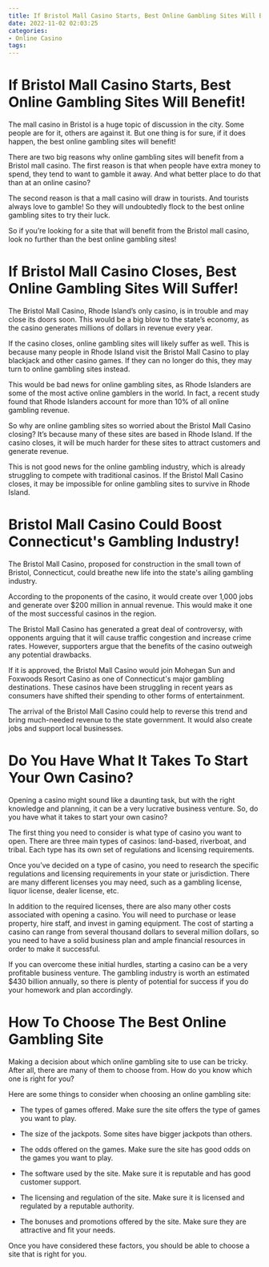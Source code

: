 ```yaml
---
title: If Bristol Mall Casino Starts, Best Online Gambling Sites Will Benefit!
date: 2022-11-02 02:03:25
categories:
- Online Casino
tags:
---
```



#  If Bristol Mall Casino Starts, Best Online Gambling Sites Will Benefit!

The mall casino in Bristol is a huge topic of discussion in the city. Some people are for it, others are against it. But one thing is for sure, if it does happen, the best online gambling sites will benefit!

There are two big reasons why online gambling sites will benefit from a Bristol mall casino. The first reason is that when people have extra money to spend, they tend to want to gamble it away. And what better place to do that than at an online casino?

The second reason is that a mall casino will draw in tourists. And tourists always love to gamble! So they will undoubtedly flock to the best online gambling sites to try their luck.

So if you’re looking for a site that will benefit from the Bristol mall casino, look no further than the best online gambling sites!

#  If Bristol Mall Casino Closes, Best Online Gambling Sites Will Suffer!

The Bristol Mall Casino, Rhode Island’s only casino, is in trouble and may close its doors soon. This would be a big blow to the state’s economy, as the casino generates millions of dollars in revenue every year.

If the casino closes, online gambling sites will likely suffer as well. This is because many people in Rhode Island visit the Bristol Mall Casino to play blackjack and other casino games. If they can no longer do this, they may turn to online gambling sites instead.

This would be bad news for online gambling sites, as Rhode Islanders are some of the most active online gamblers in the world. In fact, a recent study found that Rhode Islanders account for more than 10% of all online gambling revenue.

So why are online gambling sites so worried about the Bristol Mall Casino closing? It’s because many of these sites are based in Rhode Island. If the casino closes, it will be much harder for these sites to attract customers and generate revenue.

This is not good news for the online gambling industry, which is already struggling to compete with traditional casinos. If the Bristol Mall Casino closes, it may be impossible for online gambling sites to survive in Rhode Island.

#  Bristol Mall Casino Could Boost Connecticut's Gambling Industry!

The Bristol Mall Casino, proposed for construction in the small town of Bristol, Connecticut, could breathe new life into the state's ailing gambling industry.

According to the proponents of the casino, it would create over 1,000 jobs and generate over $200 million in annual revenue. This would make it one of the most successful casinos in the region.

The Bristol Mall Casino has generated a great deal of controversy, with opponents arguing that it will cause traffic congestion and increase crime rates. However, supporters argue that the benefits of the casino outweigh any potential drawbacks.

If it is approved, the Bristol Mall Casino would join Mohegan Sun and Foxwoods Resort Casino as one of Connecticut's major gambling destinations. These casinos have been struggling in recent years as consumers have shifted their spending to other forms of entertainment.

The arrival of the Bristol Mall Casino could help to reverse this trend and bring much-needed revenue to the state government. It would also create jobs and support local businesses.

#  Do You Have What It Takes To Start Your Own Casino?

Opening a casino might sound like a daunting task, but with the right knowledge and planning, it can be a very lucrative business venture. So, do you have what it takes to start your own casino?

The first thing you need to consider is what type of casino you want to open. There are three main types of casinos: land-based, riverboat, and tribal. Each type has its own set of regulations and licensing requirements.

Once you’ve decided on a type of casino, you need to research the specific regulations and licensing requirements in your state or jurisdiction. There are many different licenses you may need, such as a gambling license, liquor license, dealer license, etc.

In addition to the required licenses, there are also many other costs associated with opening a casino. You will need to purchase or lease property, hire staff, and invest in gaming equipment. The cost of starting a casino can range from several thousand dollars to several million dollars, so you need to have a solid business plan and ample financial resources in order to make it successful.

If you can overcome these initial hurdles, starting a casino can be a very profitable business venture. The gambling industry is worth an estimated $430 billion annually, so there is plenty of potential for success if you do your homework and plan accordingly.

#  How To Choose The Best Online Gambling Site

Making a decision about which online gambling site to use can be tricky. After all, there are many of them to choose from. How do you know which one is right for you?

Here are some things to consider when choosing an online gambling site:

* The types of games offered. Make sure the site offers the type of games you want to play.

* The size of the jackpots. Some sites have bigger jackpots than others.

* The odds offered on the games. Make sure the site has good odds on the games you want to play.

* The software used by the site. Make sure it is reputable and has good customer support.

* The licensing and regulation of the site. Make sure it is licensed and regulated by a reputable authority.

* The bonuses and promotions offered by the site. Make sure they are attractive and fit your needs.

Once you have considered these factors, you should be able to choose a site that is right for you.